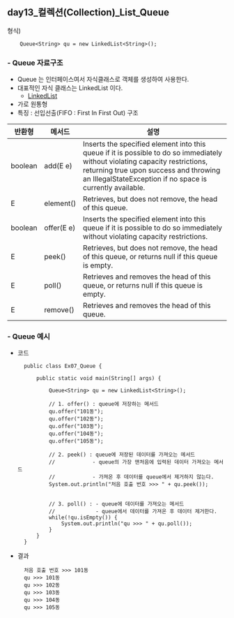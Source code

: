 ## day13_컬렉션(Collection)_List_Queue

형식)

        Queue<String> qu = new LinkedList<String>();

### - Queue 자료구조
- Queue 는 인터페이스여서 자식클래스로 객체를 생성하여 사용한다.
- 대표적인 자식 클래스는 LinkedList 이다.
    - [LinkedList]()
- 가로 원통형
- 특징 : 선입선출(FIFO : First In First Out)  구조 

| 반환형 | 메서드 | 설명|
|---- | ---- | ---- | 
| boolean | add(E e) | Inserts the specified element into this queue if it is possible to do so immediately without violating capacity restrictions, returning true upon success and throwing an IllegalStateException if no space is currently available.
| E	| element() | Retrieves, but does not remove, the head of this queue.
| boolean	| offer(E e) | Inserts the specified element into this queue if it is possible to do so immediately without violating capacity restrictions.
| E	 | peek() | Retrieves, but does not remove, the head of this queue, or returns null if this queue is empty.
| E	| poll() | Retrieves and removes the head of this queue, or returns null if this queue is empty.
| E	| remove() | Retrieves and removes the head of this queue.

### - Queue 예시
- 코드

        public class Ex07_Queue {

            public static void main(String[] args) {

                Queue<String> qu = new LinkedList<String>();
                
                // 1. offer() : queue에 저장하는 메서드
                qu.offer("101동");
                qu.offer("102동");
                qu.offer("103동");
                qu.offer("104동");
                qu.offer("105동");
                
                // 2. peek() : queue에 저장된 데이터를 가져오는 메서드
                //			  - queue의 가장 맨처음에 입력된 데이터 가져오는 메서드
                // 			  - 가져온 후 데이터를 queue에서 제거하지 않는다.
                System.out.println("처음 호출 번호 >>> " + qu.peek());
                
                
                // 3. poll() : - queue에 데이터를 가져오는 메서드
                // 			   - queue에서 데이터를 가져온 후 데이터 제거한다.
                while(!qu.isEmpty()) {
                    System.out.println("qu >>> " + qu.poll());
                }
            }
        }

- 결과

        처음 호출 번호 >>> 101동
        qu >>> 101동
        qu >>> 102동
        qu >>> 103동
        qu >>> 104동
        qu >>> 105동
